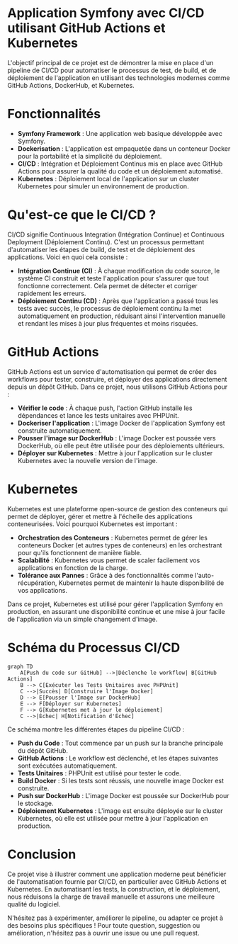 # Application Symfony avec CI/CD utilisant GitHub Actions et Kubernetes

L'objectif principal de ce projet est de démontrer la mise en place d'un pipeline de CI/CD pour automatiser le processus de test, de build, et de déploiement de l'application en utilisant des technologies modernes comme GitHub Actions, DockerHub, et Kubernetes.

# Fonctionnalités

 - **Symfony Framework** : Une application web basique développée avec Symfony.
 - **Dockerisation** : L'application est empaquetée dans un conteneur Docker pour la portabilité et la simplicité du déploiement.
 - **CI/CD** : Intégration et Déploiement Continus mis en place avec GitHub Actions pour assurer la qualité du code et un déploiement automatisé.
 - **Kubernetes** : Déploiement local de l'application sur un cluster Kubernetes pour simuler un environnement de production.

# Qu'est-ce que le CI/CD ?

CI/CD signifie Continuous Integration (Intégration Continue) et Continuous Deployment (Déploiement Continu). C'est un processus permettant d'automatiser les étapes de build, de test et de déploiement des applications. Voici en quoi cela consiste :

 - **Intégration Continue (CI)** : À chaque modification du code source, le système CI construit et teste l'application pour s'assurer que tout fonctionne correctement. Cela permet de détecter et corriger rapidement les erreurs.
 - **Déploiement Continu (CD)** : Après que l'application a passé tous les tests avec succès, le processus de déploiement continu la met automatiquement en production, réduisant ainsi l'intervention manuelle et rendant les mises à jour plus fréquentes et moins risquées.

# GitHub Actions

GitHub Actions est un service d'automatisation qui permet de créer des workflows pour tester, construire, et déployer des applications directement depuis un dépôt GitHub. Dans ce projet, nous utilisons GitHub Actions pour :

 - **Vérifier le code** : À chaque push, l'action GitHub installe les dépendances et lance les tests unitaires avec PHPUnit.
 - **Dockeriser l'application** : L'image Docker de l'application Symfony est construite automatiquement.
 - **Pousser l'image sur DockerHub** : L'image Docker est poussée vers DockerHub, où elle peut être utilisée pour des déploiements ultérieurs.
 - **Déployer sur Kubernetes** : Mettre à jour l'application sur le cluster Kubernetes avec la nouvelle version de l'image.

# Kubernetes

Kubernetes est une plateforme open-source de gestion des conteneurs qui permet de déployer, gérer et mettre à l'échelle des applications conteneurisées. Voici pourquoi Kubernetes est important :

 - **Orchestration des Conteneurs** : Kubernetes permet de gérer les conteneurs Docker (et autres types de conteneurs) en les orchestrant pour qu'ils fonctionnent de manière fiable.
 - **Scalabilité** : Kubernetes vous permet de scaler facilement vos applications en fonction de la charge.
 - **Tolérance aux Pannes** : Grâce à des fonctionnalités comme l'auto-récupération, Kubernetes permet de maintenir la haute disponibilité de vos applications.

Dans ce projet, Kubernetes est utilisé pour gérer l'application Symfony en production, en assurant une disponibilité continue et une mise à jour facile de l'application via un simple changement d'image.

# Schéma du Processus CI/CD

```mermaid
graph TD
    A[Push du code sur GitHub] -->|Déclenche le workflow| B[GitHub Actions]
    B --> C[Exécuter les Tests Unitaires avec PHPUnit]
    C -->|Succès| D[Construire l'Image Docker]
    D --> E[Pousser l'Image sur DockerHub]
    E --> F[Déployer sur Kubernetes]
    F --> G[Kubernetes met à jour le déploiement]
    C -->|Échec| H[Notification d'Échec]
```
Ce schéma montre les différentes étapes du pipeline CI/CD :

 - **Push du Code** : Tout commence par un push sur la branche principale du dépôt GitHub.
 - **GitHub Actions** : Le workflow est déclenché, et les étapes suivantes sont exécutées automatiquement.
 - **Tests Unitaires** : PHPUnit est utilisé pour tester le code.
 - **Build Docker** : Si les tests sont réussis, une nouvelle image Docker est construite.
 - **Push sur DockerHub** : L'image Docker est poussée sur DockerHub pour le stockage.
 - **Déploiement Kubernetes** : L'image est ensuite déployée sur le cluster Kubernetes, où elle est utilisée pour mettre à jour l'application en production.


# Conclusion

Ce projet vise à illustrer comment une application moderne peut bénéficier de l'automatisation fournie par CI/CD, en particulier avec GitHub Actions et Kubernetes. En automatisant les tests, la construction, et le déploiement, nous réduisons la charge de travail manuelle et assurons une meilleure qualité du logiciel.

N'hésitez pas à expérimenter, améliorer le pipeline, ou adapter ce projet à des besoins plus spécifiques ! Pour toute question, suggestion ou amélioration, n'hésitez pas à ouvrir une issue ou une pull request.
